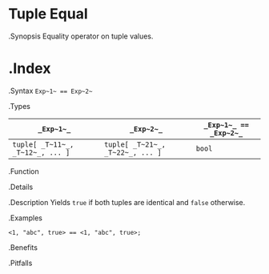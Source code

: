 #  Tuple Equal

.Synopsis
Equality operator on tuple values.

.Index
==

.Syntax
`Exp~1~ == Exp~2~`

.Types


| `_Exp~1~_`                      |  `_Exp~2~_`                      | `_Exp~1~_ == _Exp~2~_` |
| --- | --- | --- |
| `tuple[ _T~11~_, _T~12~_, ... ]` |  `tuple[ _T~21~_, _T~22~_, ... ]` | `bool`              |


.Function

.Details

.Description
Yields `true` if both tuples are identical and `false` otherwise.

.Examples
```rascal-shell
<1, "abc", true> == <1, "abc", true>;
```

.Benefits

.Pitfalls

